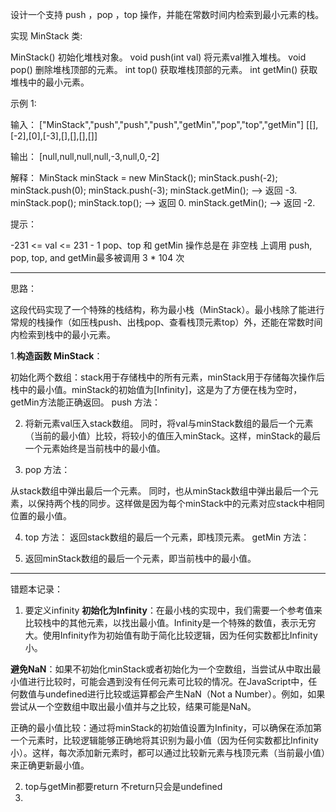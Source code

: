 设计一个支持 push ，pop ，top 操作，并能在常数时间内检索到最小元素的栈。

实现 MinStack 类:

MinStack() 初始化堆栈对象。
void push(int val) 将元素val推入堆栈。
void pop() 删除堆栈顶部的元素。
int top() 获取堆栈顶部的元素。
int getMin() 获取堆栈中的最小元素。
 

示例 1:

输入：
["MinStack","push","push","push","getMin","pop","top","getMin"]
[[],[-2],[0],[-3],[],[],[],[]]

输出：
[null,null,null,null,-3,null,0,-2]

解释：
MinStack minStack = new MinStack();
minStack.push(-2);
minStack.push(0);
minStack.push(-3);
minStack.getMin();   --> 返回 -3.
minStack.pop();
minStack.top();      --> 返回 0.
minStack.getMin();   --> 返回 -2.
 

提示：

-231 <= val <= 231 - 1
pop、top 和 getMin 操作总是在 非空栈 上调用
push, pop, top, and getMin最多被调用 3 * 104 次

---------

思路：

这段代码实现了一个特殊的栈结构，称为最小栈（MinStack）。最小栈除了能进行常规的栈操作（如压栈push、出栈pop、查看栈顶元素top）外，还能在常数时间内检索到栈中的最小元素。

1.**构造函数 MinStack**：

初始化两个数组：stack用于存储栈中的所有元素，minStack用于存储每次操作后栈中的最小值。minStack的初始值为[Infinity]，这是为了方便在栈为空时，getMin方法能正确返回。
push 方法：

2. 将新元素val压入stack数组。
同时，将val与minStack数组的最后一个元素（当前的最小值）比较，将较小的值压入minStack。这样，minStack的最后一个元素始终是当前栈中的最小值。

3. pop 方法：

从stack数组中弹出最后一个元素。
同时，也从minStack数组中弹出最后一个元素，以保持两个栈的同步。这样做是因为每个minStack中的元素对应stack中相同位置的最小值。

4. top 方法：
返回stack数组的最后一个元素，即栈顶元素。
getMin 方法：

5. 返回minStack数组的最后一个元素，即当前栈中的最小值。



----------

错题本记录：

1. 要定义infinity
**初始化为Infinity**：在最小栈的实现中，我们需要一个参考值来比较栈中的其他元素，以找出最小值。Infinity是一个特殊的数值，表示无穷大。使用Infinity作为初始值有助于简化比较逻辑，因为任何实数都比Infinity小。

**避免NaN**：如果不初始化minStack或者初始化为一个空数组，当尝试从中取出最小值进行比较时，可能会遇到没有任何元素可比较的情况。在JavaScript中，任何数值与undefined进行比较或运算都会产生NaN（Not a Number）。例如，如果尝试从一个空数组中取出最小值并与之比较，结果可能是NaN。

正确的最小值比较：通过将minStack的初始值设置为Infinity，可以确保在添加第一个元素时，比较逻辑能够正确地将其识别为最小值（因为任何实数都比Infinity小）。这样，每次添加新元素时，都可以通过比较新元素与栈顶元素（当前最小值）来正确更新最小值。

2. top与getMin都要return 不return只会是undefined
3. 